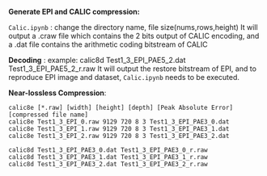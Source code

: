 **Generate EPI and CALIC compression:**

`Calic.ipynb` : change the directory name, file size(nums,rows,height)
It will output a .craw file which contains the 2 bits output of CALIC encoding, and a .dat file contains the arithmetic coding bitstream of CALIC 

**Decoding** : 
example: calic8d Test1_3_EPI_PAE5_2.dat Test1_3_EPI_PAE5_2_r.raw
It will output the restore bitstream of EPI, and to reproduce EPI image and dataset, `Calic.ipynb` needs to be executed. 

**Near-lossless Compression**:

```
calic8e [*.raw] [width] [height] [depth] [Peak Absolute Error] [compressed file name]
calic8e Test1_3_EPI_0.raw 9129 720 8 3 Test1_3_EPI_PAE3_0.dat
calic8e Test1_3_EPI_1.raw 9129 720 8 3 Test1_3_EPI_PAE3_1.dat
calic8e Test1_3_EPI_2.raw 9129 720 8 3 Test1_3_EPI_PAE3_2.dat
```

	calic8d Test1_3_EPI_PAE3_0.dat Test1_3_EPI_PAE3_0_r.raw
	calic8d Test1_3_EPI_PAE3_1.dat Test1_3_EPI_PAE3_1_r.raw
	calic8d Test1_3_EPI_PAE3_2.dat Test1_3_EPI_PAE3_2_r.raw

